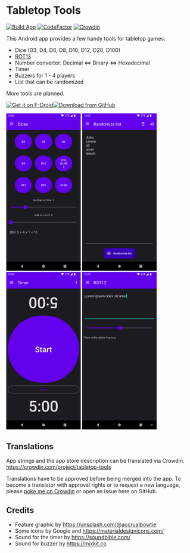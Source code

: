 # Tabletop Tools

[![Build App](https://github.com/mueller-ma/TabletopTools/actions/workflows/build.yml/badge.svg)](https://github.com/mueller-ma/TabletopTools/actions/workflows/build.yml)
[![CodeFactor](https://www.codefactor.io/repository/github/mueller-ma/tabletoptools/badge)](https://www.codefactor.io/repository/github/mueller-ma/tabletoptools)
[![Crowdin](https://badges.crowdin.net/tabletop-tools/localized.svg)](https://crowdin.com/project/tabletop-tools)

This Android app provides a few handy tools for tabletop games:
* Dice (D3, D4, D6, D8, D10, D12, D20, D100)
* [ROT13](https://en.wikipedia.org/wiki/ROT13)
* Number converter: Decimal <=> Binary <=> Hexadecimal
* Timer
* Buzzers for 1 - 4 players
* List that can be randomized

More tools are planned.

[<img alt="Get it on F-Droid" height="80" src="https://raw.githubusercontent.com/mueller-ma/android-common/main/assets/get-it-on-fdroid.png"/>](https://f-droid.org/de/packages/com.github.muellerma.tabletoptools/)[<img alt="Download from GitHub" height="80" src="https://raw.githubusercontent.com/mueller-ma/android-common/main/assets/direct-apk-download.png"/>](https://github.com/mueller-ma/TabletopTools/releases)

<img src="fastlane/metadata/android/en-US/images/phoneScreenshots/1.png" alt="Screenshot" width=200px> <img src="fastlane/metadata/android/en-US/images/phoneScreenshots/2.png" alt="Screenshot" width=200px> <img src="fastlane/metadata/android/en-US/images/phoneScreenshots/3.png" alt="Screenshot" width=200px> <img src="fastlane/metadata/android/en-US/images/phoneScreenshots/4.png" alt="Screenshot" width=200px>

## Translations

App strings and the app store description can be translated via Crowdin: https://crowdin.com/project/tabletop-tools

Translations have to be approved before being merged into the app. To become a translator with approval rights or to request a new language, please [poke me on Crowdin](https://crowdin.com/profile/mueller-ma) or open an issue here on GitHub. 

## Credits

* Feature graphic by https://unsplash.com/@accrualbowtie
* Some icons by Google and https://materialdesignicons.com/
* Sound for the timer by https://soundbible.com/
* Sound for buzzer by https://mixkit.co
